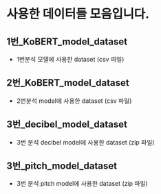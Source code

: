 # **사용한 데이터들 모음입니다.**

## 1번_KoBERT_model_dataset
 - 1번분석 모델에 사용한 dataset (csv 파일)

## 2번_KoBERT_model_dataset
 - 2번분석 model에 사용한 dataset (csv 파일)

## 3번_decibel_model_dataset
 - 3번 분석 decibel model에 사용한 dataset (zip 파일)

## 3번_pitch_model_dataset
 - 3번 분석 pitch model에 사용한 dataset (zip 파일)
